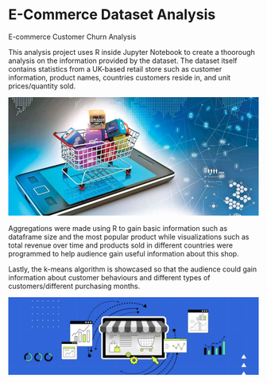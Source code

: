 <h1> E-Commerce Dataset Analysis </h1>

E-commerce Customer Churn Analysis 

This analysis project uses R inside Jupyter Notebook to create a thoorough analysis on the information provided by the dataset. The dataset itself contains statistics from a UK-based retail store such as customer information, product names, countries customers reside in, and unit prices/quantity sold.

![Alt text](785054-ecommerce-istock-020119.jpg)

Aggregations were made using R to gain basic information such as dataframe size and the most popular product while visualizations such as total revenue over time and products sold in different countries were programmed to help audience gain useful information about this shop.

Lastly, the k-means algorithm is showcased so that the audience could gain information about customer behaviours and different types of customers/different purchasing months.

![Alt text](analytics-in-e-commerce.jpg)
